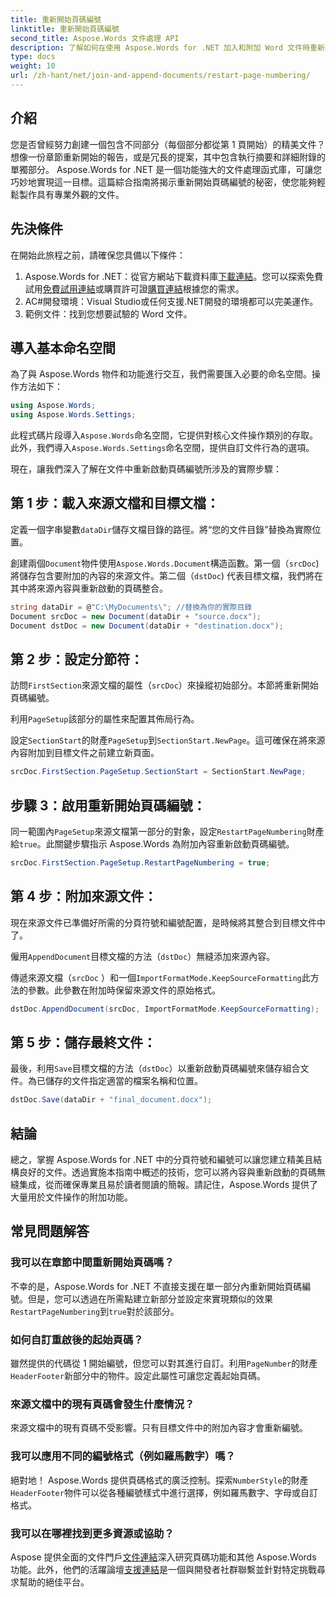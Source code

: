 ```yaml
---
title: 重新開始頁碼編號
linktitle: 重新開始頁碼編號
second_title: Aspose.Words 文件處理 API
description: 了解如何在使用 Aspose.Words for .NET 加入和附加 Word 文件時重新開始頁碼編號。
type: docs
weight: 10
url: /zh-hant/net/join-and-append-documents/restart-page-numbering/
---
```

## 介紹

您是否曾經努力創建一個包含不同部分（每個部分都從第 1 頁開始）的精美文件？想像一份章節重新開始的報告，或是冗長的提案，其中包含執行摘要和詳細附錄的單獨部分。 Aspose.Words for .NET 是一個功能強大的文件處理函式庫，可讓您巧妙地實現這一目標。這篇綜合指南將揭示重新開始頁碼編號的秘密，使您能夠輕鬆製作具有專業外觀的文件。

## 先決條件

在開始此旅程之前，請確保您具備以下條件：

1.  Aspose.Words for .NET：從官方網站下載資料庫[下載連結](https://releases.aspose.com/words/net/)。您可以探索免費試用[免費試用連結](https://releases.aspose.com/)或購買許可證[購買連結](https://purchase.aspose.com/buy)根據您的需求。
2. AC#開發環境：Visual Studio或任何支援.NET開發的環境都可以完美運作。
3. 範例文件：找到您想要試驗的 Word 文件。

## 導入基本命名空間

為了與 Aspose.Words 物件和功能進行交互，我們需要匯入必要的命名空間。操作方法如下：

```csharp
using Aspose.Words;
using Aspose.Words.Settings;
```

此程式碼片段導入`Aspose.Words`命名空間，它提供對核心文件操作類別的存取。此外，我們導入`Aspose.Words.Settings`命名空間，提供自訂文件行為的選項。


現在，讓我們深入了解在文件中重新啟動頁碼編號所涉及的實際步驟：

## 第 1 步：載入來源文檔和目標文檔：

定義一個字串變數`dataDir`儲存文檔目錄的路徑。將“您的文件目錄”替換為實際位置。

創建兩個`Document`物件使用`Aspose.Words.Document`構造函數。第一個（`srcDoc`) 將儲存包含要附加的內容的來源文件。第二個（`dstDoc`) 代表目標文檔，我們將在其中將來源內容與重新啟動的頁碼整合。

```csharp
string dataDir = @"C:\MyDocuments\"; //替換為你的實際目錄
Document srcDoc = new Document(dataDir + "source.docx");
Document dstDoc = new Document(dataDir + "destination.docx");
```

## 第 2 步：設定分節符：

訪問`FirstSection`來源文檔的屬性（`srcDoc`）來操縱初始部分。本節將重新開始頁碼編號。

利用`PageSetup`該部分的屬性來配置其佈局行為。

設定`SectionStart`的財產`PageSetup`到`SectionStart.NewPage`。這可確保在將來源內容附加到目標文件之前建立新頁面。

```csharp
srcDoc.FirstSection.PageSetup.SectionStart = SectionStart.NewPage;
```

## 步驟 3：啟用重新開始頁碼編號：

同一範圍內`PageSetup`來源文檔第一部分的對象，設定`RestartPageNumbering`財產給`true`。此關鍵步驟指示 Aspose.Words 為附加內容重新啟動頁碼編號。

```csharp
srcDoc.FirstSection.PageSetup.RestartPageNumbering = true;
```

## 第 4 步：附加來源文件：

現在來源文件已準備好所需的分頁符號和編號配置，是時候將其整合到目標文件中了。

僱用`AppendDocument`目標文檔的方法（`dstDoc`）無縫添加來源內容。

傳遞來源文檔（`srcDoc` ）和一個`ImportFormatMode.KeepSourceFormatting`此方法的參數。此參數在附加時保留來源文件的原始格式。

```csharp
dstDoc.AppendDocument(srcDoc, ImportFormatMode.KeepSourceFormatting);
```

## 第 5 步：儲存最終文件：

最後，利用`Save`目標文檔的方法（`dstDoc`）以重新啟動頁碼編號來儲存組合文件。為已儲存的文件指定適當的檔案名稱和位置。

```csharp
dstDoc.Save(dataDir + "final_document.docx");
```

## 結論

總之，掌握 Aspose.Words for .NET 中的分頁符號和編號可以讓您建立精美且結構良好的文件。透過實施本指南中概述的技術，您可以將內容與重新啟動的頁碼無縫集成，從而確保專業且易於讀者閱讀的簡報。請記住，Aspose.Words 提供了大量用於文件操作的附加功能。

## 常見問題解答

### 我可以在章節中間重新開始頁碼嗎？

不幸的是，Aspose.Words for .NET 不直接支援在單一部分內重新開始頁碼編號。但是，您可以透過在所需點建立新部分並設定來實現類似的效果`RestartPageNumbering`到`true`對於該部分。

### 如何自訂重啟後的起始頁碼？

雖然提供的代碼從 1 開始編號，但您可以對其進行自訂。利用`PageNumber`的財產`HeaderFooter`新部分中的物件。設定此屬性可讓您定義起始頁碼。

### 來源文檔中的現有頁碼會發生什麼情況？

來源文檔中的現有頁碼不受影響。只有目標文件中的附加內容才會重新編號。

### 我可以應用不同的編號格式（例如羅馬數字）嗎？

絕對地！ Aspose.Words 提供頁碼格式的廣泛控制。探索`NumberStyle`的財產`HeaderFooter`物件可以從各種編號樣式中進行選擇，例如羅馬數字、字母或自訂格式。

### 我可以在哪裡找到更多資源或協助？

 Aspose 提供全面的文件門戶[文件連結](https://reference.aspose.com/words/net/)深入研究頁碼功能和其他 Aspose.Words 功能。此外，他們的活躍論壇[支援連結](https://forum.aspose.com/c/words/8)是一個與開發者社群聯繫並針對特定挑戰尋求幫助的絕佳平台。